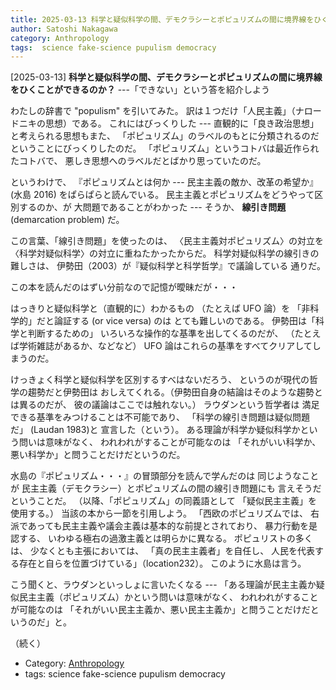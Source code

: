 ```yaml
---
title: 2025-03-13 科学と疑似科学の間、デモクラシーとポピュリズムの間に境界線をひくことができるのか？ ---「できない」という答を紹介しよう
author: Satoshi Nakagawa
category: Anthropology
tags:  science fake-science pupulism democracy
---
```


[2025-03-13] **科学と疑似科学の間、デモクラシーとポピュリズムの間に境界線をひくことができるのか？**  ---「できない」という答を紹介しよう

 わたしの辞書で "populism" を引いてみた。
訳は１つだけ「人民主義」（ナロードニキの思想）である。
これにはびっくりした ---
直観的に「良き政治思想」と考えられる思想もまた、
「ポピュリズム」のラベルのもとに分類されるのだということにびっくりしたのだ。
「ポピュリズム」というコトバは最近作られたコトバで、
悪しき思想へのラベルだとばかり思っていたのだ。

 というわけで、
『ポピュリズムとは何か --- 民主主義の敵か、改革の希望か』
(水島 2016)
をぱらぱらと読んでいる。
民主主義とポピュリズムをどうやって区別するのか、が
大問題であることがわかった ---
そうか、
**線引き問題** (demarcation problem) だ。

 この言葉、「線引き問題」を使ったのは、
〈民主主義対ポピュリズム〉の対立を
〈科学対疑似科学〉の対立に重ねたかったからだ。
科学対疑似科学の線引きの難しさは、
伊勢田（2003）が『疑似科学と科学哲学』で議論している
通りだ。

 この本を読んだのはずい分前なので記憶が曖昧だが・・・

 はっきりと疑似科学と（直観的に）わかるもの
（たとえば UFO 論）を
「非科学的」だと論証する (or vice versa) のは
とても難しいのである。
伊勢田は「科学と判断するための」
いろいろな操作的な基準を出してくるのだが、
（たとえば学術雑誌があるか、などなど）
UFO 論はこれらの基準をすべてクリアしてしまうのだ。

 けっきょく科学と疑似科学を区別するすべはないだろう、
というのが現代の哲学の趨勢だと伊勢田は
おしえてくれる。（伊勢田自身の結論はそのような趨勢とは異るのだが、
彼の議論はここでは触れない。）
ラウダンという哲学者は
満足できる基準をみつけることは不可能であり、
「科学の線引き問題は疑似問題だ」 (Laudan 1983)と
宣言した（という）。
ある理論が科学か疑似科学かという問いは意味がなく、
われわれがすることが可能なのは
「それがいい科学か、悪い科学か」と問うことだけだというのだ。

 水島の『ポピュリズム・・・』の冒頭部分を読んで学んだのは
同じようなことが
民主主義（デモクラシー）とポピュリズムの間の線引き問題にも
言えそうだということだ。
（以降、「ポピュリズム」の同義語として
「疑似民主主義」を使用する。）
当該の本から一節を引用しよう。
「西欧のポピュリズムでは、
右派であっても民主主義や議会主義は基本的な前提とされており、
暴力行動を是認する、
いわゆる極右の過激主義とは明らかに異なる。
ポピュリストの多くは、
少なくとも主張においては、
「真の民主主義者」を自任し、
人民を代表する存在と自らを位置づけている」（location232）。
このように水島は言う。

 こう聞くと、ラウダンといっしょに言いたくなる ---
「ある理論が民主主義か疑似民主主義（ポピュリズム）かという問いは意味がなく、
われわれがすることが可能なのは
「それがいい民主主義か、悪い民主主義か」と問うことだけだというのだ」と。

 （続く）

- Category: [Anthropology](https://merapano.github.io/categories.html#Anthropology)
- tags:  science fake-science pupulism democracy
